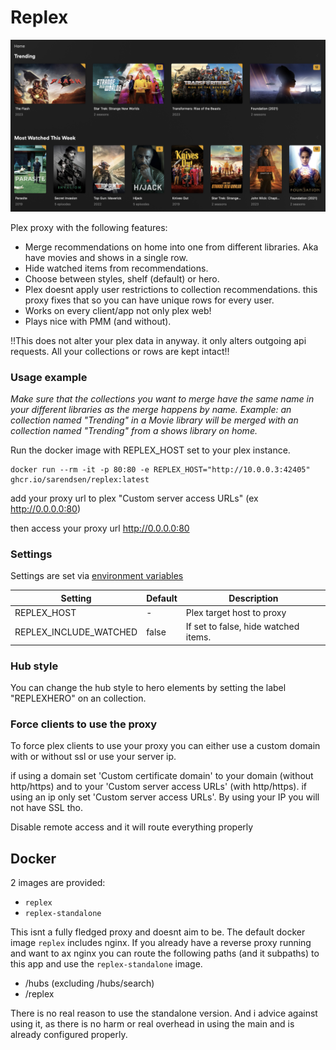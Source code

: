 # Replex

![plot](./examplewithhero.png)

Plex proxy with the following features:

- Merge recommendations on home into one from different libraries. Aka have movies and shows in a single row.
- Hide watched items from recommendations.
- Choose between styles, shelf (default) or hero.
- Plex doesnt apply user restrictions to collection recommendations. this proxy fixes that so you can have unique rows for every user.
- Works on every client/app not only plex web!
- Plays nice with PMM (and without).

!!This does not alter your plex data in anyway. it only alters outgoing api requests. All your collections or rows are kept intact!!

### Usage example

_Make sure that the collections you want to merge have the same name in your different libraries as the merge happens by name. 
Example: an collection named "Trending" in a Movie library will be merged with an collection named "Trending" from a shows library on home._

Run the docker image with REPLEX_HOST set to your plex instance.

```
docker run --rm -it -p 80:80 -e REPLEX_HOST="http://10.0.0.3:42405" ghcr.io/sarendsen/replex:latest
```

add your proxy url to plex "Custom server access URLs" (ex http://0.0.0.0:80)

then access your proxy url http://0.0.0.0:80

### Settings
Settings are set via [environment variables](https://kinsta.com/knowledgebase/what-is-an-environment-variable/) 

| Setting        	       | Default 	| Description                                                            	|
|--------------------------|------------|---------------------------------------------------------------------------|
| REPLEX_HOST              | -      	| Plex target host to proxy                                             	|
| REPLEX_INCLUDE_WATCHED   | false    	| If set to false, hide watched items.                        	|

### Hub style

You can change the hub style to hero elements by setting the label "REPLEXHERO" on an collection. 

### Force clients to use the proxy

To force plex clients to use your proxy you can either use a custom domain with or without ssl or use your server ip.

if using a domain set 'Custom certificate domain' to your domain (without http/https) and to your 'Custom server access URLs' (with http/https).
if using an ip only set 'Custom server access URLs'. By using your IP you will not have SSL tho.

Disable remote access and it will route everything properly

## Docker

2 images are provided:

- `replex`
- `replex-standalone`

This isnt a fully fledged proxy and doesnt aim to be. The default docker image `replex` includes nginx. 
If you already have a reverse proxy running and want to ax nginx you can route the following paths (and it subpaths) to this app and use the `replex-standalone` image. 

- /hubs (excluding /hubs/search)
- /replex

There is no real reason to use the standalone version. And i advice against using it, as there is no harm or real overhead in using the main and is already configured properly. 
